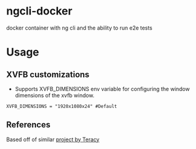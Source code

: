 # ngcli-docker
docker container with ng cli and the ability to run e2e tests

# Usage

## XVFB customizations
- Supports XVFB_DIMENSIONS env variable for configuring the window dimensions of the xvfb window. 
```
XVFB_DIMENSIONS = "1920x1080x24" #Default
```

## References
Based off of similar [project by Teracy](https://github.com/teracyhq/docker-files/tree/master/angular-cli)